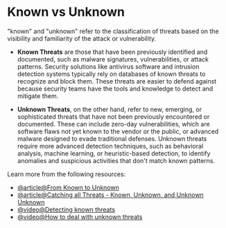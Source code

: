 # Known vs Unknown

"known" and "unknown" refer to the classification of threats based on the visibility and familiarity of the attack or vulnerability.

- **Known Threats** are those that have been previously identified and documented, such as malware signatures, vulnerabilities, or attack patterns. Security solutions like antivirus software and intrusion detection systems typically rely on databases of known threats to recognize and block them. These threats are easier to defend against because security teams have the tools and knowledge to detect and mitigate them.

- **Unknown Threats**, on the other hand, refer to new, emerging, or sophisticated threats that have not been previously encountered or documented. These can include zero-day vulnerabilities, which are software flaws not yet known to the vendor or the public, or advanced malware designed to evade traditional defenses. Unknown threats require more advanced detection techniques, such as behavioral analysis, machine learning, or heuristic-based detection, to identify anomalies and suspicious activities that don't match known patterns.

Learn more from the following resources:

- [@article@From Known to Unknown](https://securitysandman.com/2025/01/06/from-known-to-unknown-shifting-cybersecurity-to-proactive-ai-detection/)
- [@article@Catching all Threats - Known, Unknown, and Unknown Unknown](https://www.scworld.com/perspective/catching-all-threats-known-unknown-and-unknown-unknown-before-they-can-harm-you)
- [@video@Detecting known threats](https://www.youtube.com/watch?v=hOaHDVMQ9_s)
- [@video@How to deal with unknown threats](https://www.youtube.com/watch?v=CH4tX_MVLh0)